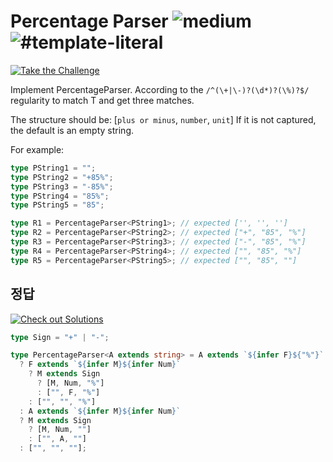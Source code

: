 <h1>Percentage Parser <img src="https://img.shields.io/badge/-medium-d9901a" alt="medium"/> <img src="https://img.shields.io/badge/-%23template--literal-999" alt="#template-literal"/></h1><p><a href="https://tsch.js.org/1978/play" target="_blank"><img src="https://img.shields.io/badge/-Take%20the%20Challenge-3178c6?logo=typescript&logoColor=white" alt="Take the Challenge"/></a>

Implement PercentageParser<T extends string>.
According to the `/^(\+|\-)?(\d*)?(\%)?$/` regularity to match T and get three matches.

The structure should be: [`plus or minus`, `number`, `unit`]
If it is not captured, the default is an empty string.

For example:

```ts
type PString1 = "";
type PString2 = "+85%";
type PString3 = "-85%";
type PString4 = "85%";
type PString5 = "85";

type R1 = PercentageParser<PString1>; // expected ['', '', '']
type R2 = PercentageParser<PString2>; // expected ["+", "85", "%"]
type R3 = PercentageParser<PString3>; // expected ["-", "85", "%"]
type R4 = PercentageParser<PString4>; // expected ["", "85", "%"]
type R5 = PercentageParser<PString5>; // expected ["", "85", ""]
```

## 정답

<a href="https://tsch.js.org/1978/solutions" target="_blank"><img src="https://img.shields.io/badge/-Check%20out%20Solutions-de5a77?logo=awesome-lists&logoColor=white" alt="Check out Solutions"/></a>

```ts
type Sign = "+" | "-";

type PercentageParser<A extends string> = A extends `${infer F}${"%"}`
  ? F extends `${infer M}${infer Num}`
    ? M extends Sign
      ? [M, Num, "%"]
      : ["", F, "%"]
    : ["", "", "%"]
  : A extends `${infer M}${infer Num}`
  ? M extends Sign
    ? [M, Num, ""]
    : ["", A, ""]
  : ["", "", ""];
```
